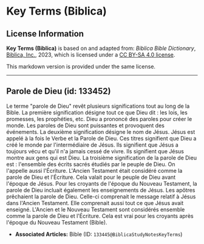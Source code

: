 # Key Terms (Biblica)

## License Information

**Key Terms (Biblica)** is based on and adapted from: _Biblica Bible Dictionary_, [Biblica, Inc.](https://www.biblica.com/), 2023, which is licensed under a [CC BY-SA 4.0 license](https://creativecommons.org/licenses/by-sa/4.0/legalcode.en).

This markdown version is provided under the same license.



--------------------------------

## Parole de Dieu (id: 133452)

Le terme "parole de Dieu" revêt plusieurs significations tout au long de la Bible. La première signification désigne tout ce que Dieu dit : les lois, les promesses, les prophéties, etc. Dieu a prononcé des paroles pour créer le monde. Les paroles de Dieu sont puissantes et provoquent des événements. La deuxième signification désigne le nom de Jésus. Jésus est appelé à la fois le Verbe et la Parole de Dieu. Ces titres signifient que Dieu a créé le monde par l'intermédiaire de Jésus. Ils signifient que Jésus a toujours vécu et qu'il n'a jamais cessé de vivre. Ils signifient que Jésus montre aux gens qui est Dieu. La troisième signification de la parole de Dieu est : l'ensemble des écrits sacrés étudiés par le peuple de Dieu. On l'appelle aussi l'Écriture. L'Ancien Testament était considéré comme la parole de Dieu et l'Écriture. Cela valait pour le peuple de Dieu avant l'époque de Jésus. Pour les croyants de l'époque du Nouveau Testament, la parole de Dieu incluait également les enseignements de Jésus. Les apôtres prêchaient la parole de Dieu. Celle\-ci comprenait le message relatif à Jésus dans l'Ancien Testament. Elle comprenait aussi tout ce que Jésus avait enseigné. L'Ancien et le Nouveau Testament sont considérés ensemble comme la parole de Dieu et l'Écriture. Cela est vrai pour les croyants après l'époque du Nouveau Testament (Bible).

* **Associated Articles:** Bible (ID: `133445@BiblicaStudyNotesKeyTerms`)

